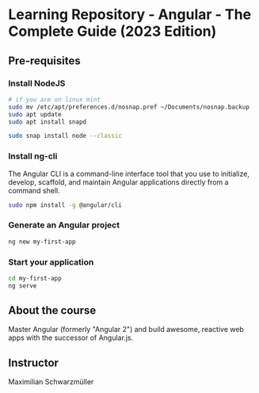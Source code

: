 # Learning Repository -  Angular - The Complete Guide (2023 Edition)

## Pre-requisites

### Install NodeJS

```bash
# if you are on linux mint
sudo mv /etc/apt/preferences.d/nosnap.pref ~/Documents/nosnap.backup 
sudo apt update
sudo apt install snapd
```

```bash
sudo snap install node --classic
```

### Install ng-cli

The Angular CLI is a command-line interface tool that you use to initialize, develop, scaffold, and maintain Angular applications directly from a command shell.

```bash
sudo npm install -g @angular/cli
```

### Generate an Angular project

```bash
ng new my-first-app
```

### Start your application

```bash
cd my-first-app
ng serve
```

## About the course

Master Angular (formerly "Angular 2") and build awesome, reactive web apps with the successor of Angular.js.

## Instructor

Maximilian Schwarzmüller
